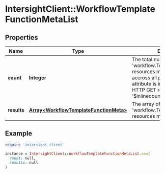 # IntersightClient::WorkflowTemplateFunctionMetaList

## Properties

| Name | Type | Description | Notes |
| ---- | ---- | ----------- | ----- |
| **count** | **Integer** | The total number of &#39;workflow.TemplateFunctionMeta&#39; resources matching the request, accross all pages. The &#39;Count&#39; attribute is included when the HTTP GET request includes the &#39;$inlinecount&#39; parameter. | [optional] |
| **results** | [**Array&lt;WorkflowTemplateFunctionMeta&gt;**](WorkflowTemplateFunctionMeta.md) | The array of &#39;workflow.TemplateFunctionMeta&#39; resources matching the request. | [optional] |

## Example

```ruby
require 'intersight_client'

instance = IntersightClient::WorkflowTemplateFunctionMetaList.new(
  count: null,
  results: null
)
```

